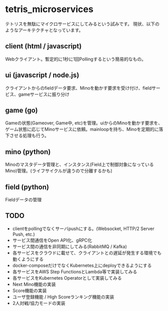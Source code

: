 # tetris_microservices
テトリスを無駄にマイクロサービスにしてみるという試みです。
現状、以下のようなアーキテクチャとなっています。

[](architecture.png)

## client (html / javascript)
Webクライアント。暫定的に1秒に1回Pollingするという簡易的なもの。

## ui (javascript / node.js)
クライアントからのfieldデータ要求、Minoを動かす要求を受け付け、fieldサービス、gameサービスに振り分け

## game (go)
Gameの状態(Gameover, Game中, etc)を管理。uiからのMinoを動かす要求を、ゲーム状態に応じてMinoサービスに依頼。mainloopを持ち、Minoを定期的に落下させる処理も行う。

## mino (python)
Minoのマスタデータ管理と、インスタンス(Field上で制御対象になっているMino)管理。(ライフサイクルが違うので分離するかも)

## field (python)
Fieldデータの管理

## TODO
- clientをpollingでなくサーバpushにする。(Websocket, HTTP/2 Server Push, etc.)
- サービス間通信をOpen API化、gRPC化
- サービス間の通信を非同期にしてみる(RabbitMQ / Kafka)
- 各サービスをクラウドに載せて、クライアントとの遅延が発生する環境でも動くようにする
- docker-composeだけでなくKubernetes上にdeployできるようにする
- 各サービスをAWS Step FunctionsとLambda等で実装してみる
- 各サービスをKubernetes Operatorとして実装してみる
- Next Mino機能の実装
- Score機能の実装
- ユーザ登録機能 / High Scoreランキング機能の実装
- 2人対戦/協力モードの実装
